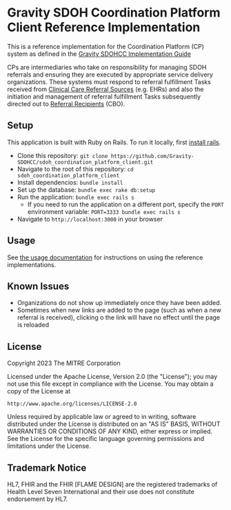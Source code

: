 # Gravity SDOH Coordination Platform Client Reference Implementation

This is a reference implementation for the Coordination Platform (CP) system as
defined in the [Gravity SDOHCC Implementation
Guide](http://hl7.org/fhir/us/sdoh-clinicalcare/CapabilityStatement-SDOHCC-CoordinationPlatform.html)

CPs are intermediaries who take on responsibility for managing SDOH referrals
and ensuring they are executed by appropriate service delivery organizations.
These systems must respond to referral fulfillment Tasks received from [Clinical
Care Referral
Sources](http://hl7.org/fhir/us/sdoh-clinicalcare/CapabilityStatement-SDOHCC-ReferralSource.html)
(e.g. EHRs) and also the initiation and management of referral fulfillment Tasks
subsequently directed out to [Referral
Recipients](http://hl7.org/fhir/us/sdoh-clinicalcare/CapabilityStatement-SDOHCC-ReferralRecipient.html)
(CBO).

## Setup
This application is built with Ruby on Rails. To run it locally, first [install
rails](https://guides.rubyonrails.org/getting_started.html#creating-a-new-rails-project-installing-rails).

* Clone this repository: `git clone
  https://github.com/Gravity-SDOHCC/sdoh_coordination_platform_client.git`
* Navigate to the root of this repository: `cd sdoh_coordination_platform_client`
* Install dependencios: `bundle install`
* Set up the database: `bundle exec rake db:setup`
* Run the application: `bundle exec rails s`
  * If you need to run the application on a different port, specify the `PORT`
    environment variable: `PORT=3333 bundle exec rails s`
* Navigate to `http://localhost:3000` in your browser

## Usage
See [the usage
documentation](https://github.com/Gravity-SDOHCC/sdoh_referral_source_client/blob/master/docs/usage.md)
for instructions on using the reference implementations.

## Known Issues
* Organizations do not show up immediately once they have been added.
* Sometimes when new links are added to the page (such as when a new referral is
  received), clicking o the link will have no effect until the page is reloaded

## License
Copyright 2023 The MITRE Corporation

Licensed under the Apache License, Version 2.0 (the "License"); you may not use
this file except in compliance with the License. You may obtain a copy of the
License at
```
http://www.apache.org/licenses/LICENSE-2.0
```
Unless required by applicable law or agreed to in writing, software distributed
under the License is distributed on an "AS IS" BASIS, WITHOUT WARRANTIES OR
CONDITIONS OF ANY KIND, either express or implied. See the License for the
specific language governing permissions and limitations under the License.

## Trademark Notice

HL7, FHIR and the FHIR [FLAME DESIGN] are the registered trademarks of Health
Level Seven International and their use does not constitute endorsement by HL7.
